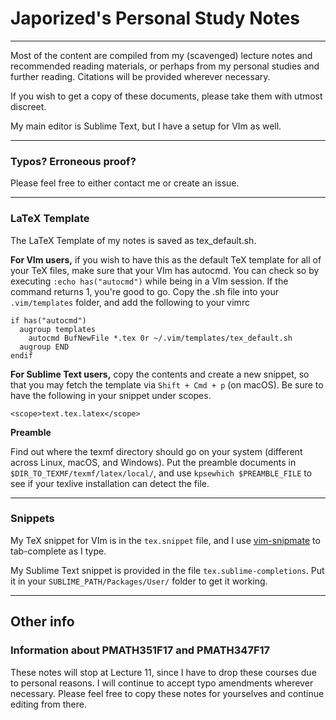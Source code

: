 # Japorized's Personal Study Notes
---
Most of the content are compiled from my (scavenged) lecture notes and recommended reading materials, or perhaps from my personal studies and further reading. Citations will be provided wherever necessary.

If you wish to get a copy of these documents, please take them with utmost discreet.

My main editor is Sublime Text, but I have a setup for VIm as well.

---
### Typos? Erroneous proof?

Please feel free to either contact me or create an issue.

---
### LaTeX Template

The LaTeX Template of my notes is saved as tex\_default.sh.

**For VIm users,** if you wish to have this as the default TeX template for all of your TeX files, make sure that your VIm has autocmd. You can check so by executing `:echo has("autocmd")` while being in a VIm session. If the command returns 1, you're good to go. Copy the .sh file into your `.vim/templates` folder, and add the following to your vimrc

```
if has("autocmd")
  augroup templates
    autocmd BufNewFile *.tex 0r ~/.vim/templates/tex_default.sh
  augroup END
endif
```

**For Sublime Text users,** copy the contents and create a new snippet, so that you may fetch the template via `Shift + Cmd + p` (on macOS). Be sure to have the following in your snippet under scopes.

```
<scope>text.tex.latex</scope>
```

**Preamble**

Find out where the texmf directory should go on your system (different across Linux, macOS, and Windows). Put the preamble documents in `$DIR_TO_TEXMF/texmf/latex/local/`, and use `kpsewhich $PREAMBLE_FILE` to see if your texlive installation can detect the file.

---
### Snippets

My TeX snippet for VIm is in the `tex.snippet` file, and I use [vim-snipmate](https://vimawesome.com/plugin/vim-snipmate-mine) to tab-complete as I type.

My Sublime Text snippet is provided in the file `tex.sublime-completions`. Put it in your `SUBLIME_PATH/Packages/User/` folder to get it working.

---

## Other info

### Information about PMATH351F17 and PMATH347F17

These notes will stop at Lecture 11, since I have to drop these courses due to personal reasons. I will continue to accept typo amendments wherever necessary. Please feel free to copy these notes for yourselves and continue editing from there.
